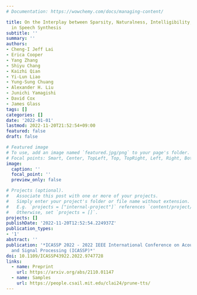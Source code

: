 ```yaml
---
# Documentation: https://wowchemy.com/docs/managing-content/

title: On the Interplay between Sparsity, Naturalness, Intelligibility, and Prosody
  in Speech Synthesis
subtitle: ''
summary: ''
authors:
- Cheng-I Jeff Lai
- Erica Cooper
- Yang Zhang
- Shiyu Chang
- Kaizhi Qian
- Yi-Lun Liao
- Yung-Sung Chuang
- Alexander H. Liu
- Junichi Yamagishi
- David Cox
- James Glass
tags: []
categories: []
date: '2022-01-01'
lastmod: 2022-11-20T21:52:54+09:00
featured: false
draft: false

# Featured image
# To use, add an image named `featured.jpg/png` to your page's folder.
# Focal points: Smart, Center, TopLeft, Top, TopRight, Left, Right, BottomLeft, Bottom, BottomRight.
image:
  caption: ''
  focal_point: ''
  preview_only: false

# Projects (optional).
#   Associate this post with one or more of your projects.
#   Simply enter your project's folder or file name without extension.
#   E.g. `projects = ["internal-project"]` references `content/project/deep-learning/index.md`.
#   Otherwise, set `projects = []`.
projects: []
publishDate: '2022-11-20T12:52:54.224937Z'
publication_types:
- '1'
abstract: ''
publication: '*ICASSP 2022 - 2022 IEEE International Conference on Acoustics, Speech
  and Signal Processing (ICASSP)*'
doi: 10.1109/ICASSP43922.2022.9747728
links:
  - name: Preprint
    url: https://arxiv.org/abs/2110.01147
  - name: Samples
    url: https://people.csail.mit.edu/clai24/prune-tts/
---
```

